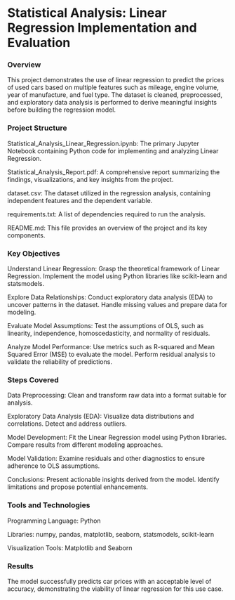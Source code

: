 # Statistical Analysis: Linear Regression Implementation and Evaluation

### Overview
This project demonstrates the use of linear regression to predict the prices of used cars based on multiple features such as mileage, engine volume, year of manufacture, and fuel type. The dataset is cleaned, preprocessed, and exploratory data analysis is performed to derive meaningful insights before building the regression model.

### Project Structure

Statistical_Analysis_Linear_Regression.ipynb: The primary Jupyter Notebook containing Python code for implementing and analyzing Linear Regression.

Statistical_Analysis_Report.pdf: A comprehensive report summarizing the findings, visualizations, and key insights from the project.

dataset.csv: The dataset utilized in the regression analysis, containing independent features and the dependent variable.

requirements.txt: A list of dependencies required to run the analysis.

README.md: This file provides an overview of the project and its key components.

### Key Objectives

Understand Linear Regression:
Grasp the theoretical framework of Linear Regression.
Implement the model using Python libraries like scikit-learn and statsmodels.

Explore Data Relationships:
Conduct exploratory data analysis (EDA) to uncover patterns in the dataset.
Handle missing values and prepare data for modeling.

Evaluate Model Assumptions:
Test the assumptions of OLS, such as linearity, independence, homoscedasticity, and normality of residuals.

Analyze Model Performance:
Use metrics such as R-squared and Mean Squared Error (MSE) to evaluate the model.
Perform residual analysis to validate the reliability of predictions.

### Steps Covered

Data Preprocessing:
Clean and transform raw data into a format suitable for analysis.

Exploratory Data Analysis (EDA):
Visualize data distributions and correlations.
Detect and address outliers.

Model Development:
Fit the Linear Regression model using Python libraries.
Compare results from different modeling approaches.

Model Validation:
Examine residuals and other diagnostics to ensure adherence to OLS assumptions.

Conclusions:
Present actionable insights derived from the model.
Identify limitations and propose potential enhancements.

### Tools and Technologies

Programming Language: Python

Libraries: numpy, pandas, matplotlib, seaborn, statsmodels, scikit-learn

Visualization Tools: Matplotlib and Seaborn

### Results
The model successfully predicts car prices with an acceptable level of accuracy, demonstrating the viability of linear regression for this use case.

